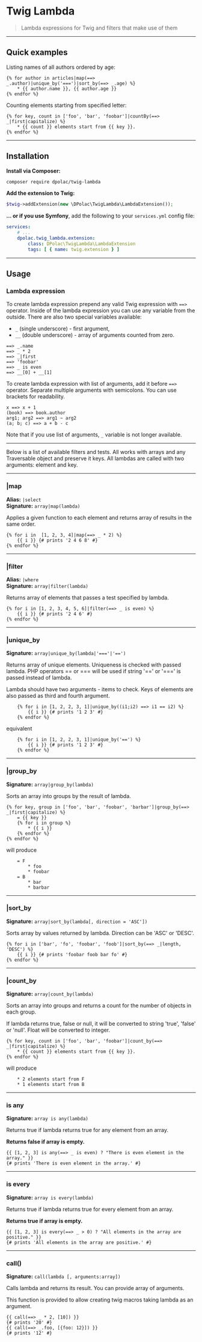 # Twig Lambda
> Lambda expressions for Twig and filters that make use of them

----------------------------------------------------------------

<a name="examples"></a>
## Quick examples

Listing names of all authors ordered by age:
```twig
{% for author in articles|map(==> _.author)|unique_by('===')|sort_by(==> _.age) %}
    * {{ author.name }}, {{ author.age }}
{% endfor %}
```

Counting elements starting from specified letter:
```twig
{% for key, count in ['foo', 'bar', 'foobar']|countBy(==> _|first|capitalize) %}
    * {{ count }} elements start from {{ key }}.
{% endfor %}
```

----------------------------------------------------------------

<a name="install"></a>
## Installation

**Install via Composer:**
```bash
composer require dpolac/twig-lambda
```

**Add the extension to Twig:**
```php
$twig->addExtension(new \DPolac\TwigLambda\LambdaExtension());
```

**... or if you use Symfony**, add the following to your `services.yml` config file:

```yaml
services:
    # ...
    dpolac.twig_lambda.extension:
        class: DPolac\TwigLambda\LambdaExtension
        tags: [ { name: twig.extension } ]
```

----------------------------------------------------------------

## Usage

<a name="lambda"></a>
### Lambda expression
To create lambda expression prepend any valid Twig expression
with `==>` operator. Inside of the lambda expression you can use
any variable from the outside. There are also two special
variables available:
  * `_` (single underscore) - first argument,
  * `__` (double underscore) - array of arguments counted
    from zero.

```
==> _.name
==> _ * 2
==> _|first
==> 'foobar'
==> _ is even
==> __[0] + __[1]
```

To create lambda expression with list of arguments, add it
before `==>` operator. Separate multiple arguments with
semicolons. You can use brackets for readability.

```
x ==> x + 1
(book) ==> book.author
arg1; arg2 ==> arg1 ~ arg2
(a; b; c) ==> a + b - c
```

Note that if you use list of arguments, `_` variable is not
longer available.

----------------------------------------------------------------

Below is a list of available filters and tests. All works
with arrays and any Traversable object and preserve it keys.
All lambdas are called with two arguments: element and key.

----------------------------------------------------------------

<a name="map"></a>
### |map
**Alias:** `|select`<br>
**Signature:** `array|map(lambda)`

Applies a given function to each element and returns
array of results in the same order.

```twig
{% for i in  [1, 2, 3, 4]|map(==> _ * 2) %}
    {{ i }} {# prints '2 4 6 8' #}
{% endfor %}
```

----------------------------------------------------------------

<a name="filter"></a>
### |filter
**Alias:** `|where`<br>
**Signature:** `array|filter(lambda)`

Returns array of elements that passes a test specified by lambda.

```twig
{% for i in [1, 2, 3, 4, 5, 6]|filter(==> _ is even) %}
    {{ i }} {# prints '2 4 6' #}
{% endfor %}
```

----------------------------------------------------------------

<a name="unique_by"></a>
### |unique_by
**Signature:** `array|unique_by(lambda|'==='|'==')`

Returns array of unique elements. Uniqueness is checked with
passed lambda. PHP operators == or === will be used if
string '==' or '===' is passed instead of lambda.

Lambda should have two arguments - items to check. Keys of
elements are also passed as third and fourth argument.

```twig
    {% for i in [1, 2, 2, 3, 1]|unique_by((i1;i2) ==> i1 == i2) %}
        {{ i }} {# prints '1 2 3' #}
    {% endfor %}
```
equivalent
```twig
    {% for i in [1, 2, 2, 3, 1]|unique_by('==') %}
        {{ i }} {# prints '1 2 3' #}
    {% endfor %}
```


----------------------------------------------------------------

<a name="group_by"></a>
### |group_by
**Signature:** `array|group_by(lambda)`

Sorts an array into groups by the result of lambda.

```twig
{% for key, group in ['foo', 'bar', 'foobar', 'barbar']|group_by(==> _|first|capitalize) %}
    = {{ key }}
    {% for i in group %}
        * {{ i }}
    {% endfor %}
{% endfor %}
```
will produce
```
    = F
        * foo
        * foobar
    = B
        * bar
        * barbar
```

----------------------------------------------------------------

<a name="sort_by"></a>
### |sort_by
**Signature:** `array|sort_by(lambda[, direction = 'ASC'])`

Sorts array by values returned by lambda.
Direction can be 'ASC' or 'DESC'.

```twig
{% for i in ['bar', 'fo', 'foobar', 'foob']|sort_by(==> _|length, 'DESC') %}
    {{ i }} {# prints 'foobar foob bar fo' #}
{% endfor %}
```

----------------------------------------------------------------

<a name="count_by"></a>
### |count_by
**Signature:** `array|count_by(lambda)`

Sorts an array into groups and returns a count for the number of
objects in each group.

If lambda returns true, false or null, it will be converted to
string 'true', 'false' or 'null'. Float will be converted to
integer.

```twig
{% for key, count in ['foo', 'bar', 'foobar']|count_by(==> _|first|capitalize) %}
    * {{ count }} elements start from {{ key }}.
{% endfor %}
```
will produce
```
    * 2 elements start from F
    * 1 elements start from B
```

----------------------------------------------------------------

<a name="any"></a>
### is any
**Signature:** `array is any(lambda)`

Returns true if lambda returns true for any element from
an array.

**Returns false if array is empty.**

```twig
{{ [1, 2, 3] is any(==> _ is even) ? "There is even element in the array." }}
{# prints 'There is even element in the array.' #}
```

----------------------------------------------------------------

<a name="every"></a>
### is every
**Signature:** `array is every(lambda)`

Returns true if lambda returns true for every element from
an array.

**Returns true if array is empty.**

```twig
{{ [1, 2, 3] is every(==> _ > 0) ? "All elements in the array are positive." }}
{# prints 'All elements in the array are positive.' #}
```

----------------------------------------------------------------

<a name="call"></a>
### call()
**Signature:** `call(lambda [, arguments:array])`

Calls lambda and returns its result. You can provide array
of arguments.

This function is provided to allow creating twig macros taking
lambda as an argument.

```twig
{{ call(==> _ * 2, [10]) }}
{# prints '20' #}
{{ call(==> _.foo, [{foo: 12}]) }}
{# prints '12' #}
```
